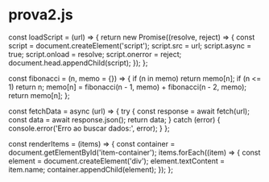 # prova2.js

const loadScript = (url) => {
  return new Promise((resolve, reject) => {
    const script = document.createElement('script');
    script.src = url;
    script.async = true;
    script.onload = resolve;
    script.onerror = reject;
    document.head.appendChild(script);
  });
};


const fibonacci = (n, memo = {}) => {
  if (n in memo) return memo[n];
  if (n <= 1) return n;
  memo[n] = fibonacci(n - 1, memo) + fibonacci(n - 2, memo);
  return memo[n];
};


const fetchData = async (url) => {
  try {
    const response = await fetch(url);
    const data = await response.json();
    return data;
  } catch (error) {
    console.error('Erro ao buscar dados:', error);
  }
};


const renderItems = (items) => {
  const container = document.getElementById('item-container');
  items.forEach((item) => {
    const element = document.createElement('div');
    element.textContent = item.name;
    container.appendChild(element);
  });
};

